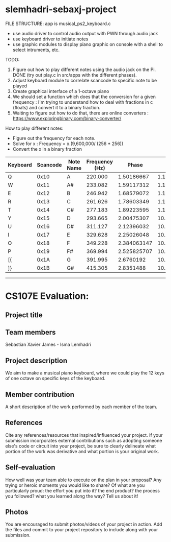 # slemhadri-sebaxj-project

FILE STRUCTURE: app is musical_ps2_keyboard.c
 - use audio driver to control audio output with PWN through audio jack
 - use keyboard driver to initiate notes
 - use graphic modules to display piano graphic on console with a shell to select intruments, etc. 

TODO:

1) Figure out how to play different notes using the audio jack on the Pi. DONE (try out play.c in src/apps with the different phases). 
2) Adjust keyboard module to correlate scancode to specific note to be played
3) Create graphical interface of a 1-octave piano
4) We should set a function which does that the conversion for a given frequency : 
I'm trying to understand how to deal with fractions in c (floats) and convert it to a binary fraction. 
5) Waiting to figure out how to do that, there are online converters : https://www.exploringbinary.com/binary-converter/

How to play different notes: 
- Figure out the frequency for each note. 
- Solve for x : Frequency = x.(9,600,000/ (256 * 256))
- Convert the x in a binary fraction 

| Keyboard | Scancode | Note Name | Frequency (Hz) | Phase       | Phase as Binary Fraction    |
|----------|----------|-----------|----------------|-------------|-----------------------------|
| Q        | 0x10     | A         | 220.000        | 1.50186667  | 1.100000000111101001010101  |
| W        | 0x11     | A#        | 233.082        | 1.59117312  | 1.100101110101011100011111  |
| E        | 0x12     | B         | 246.942        | 1.68579072  | 1.101011111000111111111011  |
| R        | 0x13     | C         | 261.626        | 1.78603349  | 1.110010010011100101111101  |
| T        | 0x14     | C#        | 277.183        | 1.89223595  | 1.111001000110100110010011  |
| Y        | 0x15     | D         | 293.665        | 2.00475307  | 10.000000010011011101111111 |
| U        | 0x16     | D#        | 311.127        | 2.12396032  | 10.000111111011101111011101 |
| I        | 0x17     | E         | 329.628        | 2.25026048  | 10.010000000001000100010010 |
| O        | 0x18     | F         | 349.228        | 2.384063147 | 10.011000100101000111110110 |
| P        | 0x19     | F#        | 369.994        | 2.525825707 | 10.100001101001110010000011 |
| [{       | 0x1A     | G         | 391.995        | 2.6760192   | 10.101011010000111110011000 |
| ]}       | 0x1B     | G#        | 415.305        | 2.8351488   | 10.110101011100110001001111 |

*********************************

# CS107E Evaluation:

## Project title

## Team members
Sebastian Xavier James - Isma Lemhadri 

## Project description
We aim to make a musical piano keyboard, where we could play the 12 keys of one octave on specific keys of the keyboard. 

## Member contribution
A short description of the work performed by each member of the team.

## References
Cite any references/resources that inspired/influenced your project. If your submission incorporates external contributions such as adopting someone else's code or circuit into your project, be sure to clearly delineate what portion of the work was derivative and what portion is your original work.

## Self-evaluation
How well was your team able to execute on the plan in your proposal?  Any trying or heroic moments you would like to share? Of what are you particularly proud: the effort you put into it? the end product? the process you followed? what you learned along the way? Tell us about it!

## Photos
You are encouraged to submit photos/videos of your project in action. Add the files and commit to your project repository to include along with your submission.
